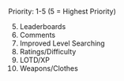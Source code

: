 Priority: 1-5 (5 = Highest Priority)

5. Leaderboards
4. Comments
3. Improved Level Searching
3. Ratings/Difficulty
3. LOTD/XP
2. Weapons/Clothes